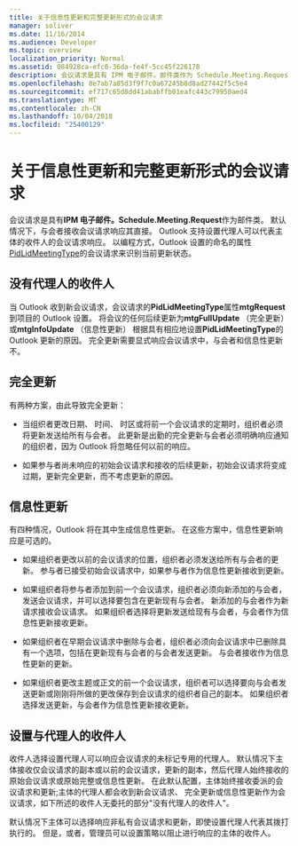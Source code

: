 ```yaml
---
title: 关于信息性更新和完整更新形式的会议请求
manager: soliver
ms.date: 11/16/2014
ms.audience: Developer
ms.topic: overview
localization_priority: Normal
ms.assetid: 084928ca-efc0-36da-fe4f-5cc45f226178
description: 会议请求是具有 IPM 电子邮件。邮件类作为 Schedule.Meeting.Request。 默认情况下，与会者接收会议请求响应其直接。
ms.openlocfilehash: 8e7ab7a85d3f9f7c0a67245b8d8ad27442f5c5e4
ms.sourcegitcommit: ef717c65d8dd41ababffb01eafc443c79950aed4
ms.translationtype: MT
ms.contentlocale: zh-CN
ms.lasthandoff: 10/04/2018
ms.locfileid: "25400129"
---
```

# <a name="about-meeting-requests-as-informational-updates-and-full-updates"></a>关于信息性更新和完整更新形式的会议请求

会议请求是具有**IPM 电子邮件。Schedule.Meeting.Request**作为邮件类。 默认情况下，与会者接收会议请求响应其直接。 Outlook 支持设置代理人可以代表主体的收件人的会议请求响应。 以编程方式，Outlook 设置的命名的属性[PidLidMeetingType](https://msdn.microsoft.com/library/290b290c-7836-4a7e-bf1a-8d0225a07e56%28Office.15%29.aspx)的会议请求来识别当前更新状态。 
  
## <a name="recipients-without-delegates"></a>没有代理人的收件人

当 Outlook 收到新会议请求，会议请求的**PidLidMeetingType**属性**mtgRequest**到项目的 Outlook 设置。 将会议的任何后续更新为**mtgFullUpdate** （完全更新） 或**mtgInfoUpdate** （信息性更新） 根据具有相应地设置**PidLidMeetingType**的 Outlook 更新的原因。 完全更新需要显式响应会议请求中，与会者和信息性更新不。 
  
## <a name="full-updates"></a>完全更新

有两种方案，由此导致完全更新：
  
- 当组织者更改日期、 时间、 时区或将前一个会议请求的定期时，组织者必须将更新发送给所有与会者。 此更新是出勤的完全更新与会者必须明确响应通知的组织者，因为 Outlook 将忽略任何以前的响应。
    
- 如果参与者尚未响应的初始会议请求和接收的后续更新，初始会议请求将变成过期，更新完全更新，而不考虑更新的原因。
    
## <a name="informational-updates"></a>信息性更新

有四种情况，Outlook 将在其中生成信息性更新。 在这些方案中，信息性更新响应是可选的。
  
- 如果组织者更改以前的会议请求的位置，组织者必须发送给所有与会者的更新。 参与者已接受初始会议请求中，如果参与者作为信息性更新接收到更新。
    
- 如果组织者将参与者添加到前一个会议请求，组织者必须向新添加的与会者，发送会议请求，并可以选择要包含在更新现有与会者。 新添加的与会者作为新请求接收会议请求。 如果组织者选择将更新发送给现有与会者，与会者作为信息性更新接收更新。
    
- 如果组织者在早期会议请求中删除与会者，组织者必须向会议请求中已删除具有一个选项，包括在更新现有与会者的与会者发送更新。 与会者接收作为信息性更新的更新。
    
- 如果组织者更改主题或正文的前一个会议请求，组织者可以选择要向与会者发送更新或刚刚将所做的更改保存到会议请求的组织者自己的副本。 如果组织者选择发送更新，与会者作为信息性更新接收更新。
    
## <a name="recipients-set-up-with-delegates"></a>设置与代理人的收件人

收件人选择设置代理人可以响应会议请求的未标记专用的代理人。 默认情况下主体接收仅会议请求的副本或以前的会议请求，更新的副本，然后代理人始终接收的原始会议请求或原始完整或信息性更新。 在此默认配置，主体始终接收委派的会议请求和更新;主体的代理人都会收到新会议请求、 完全更新或信息性更新作为会议请求，如下所述的收件人无委托的部分"没有代理人的收件人"。
  
默认情况下主体可以选择响应非私有会议请求和更新，即使设置代理人代表其拨打执行的。 但是，或者，管理员可以设置策略以阻止进行响应的主体的收件人。
  

